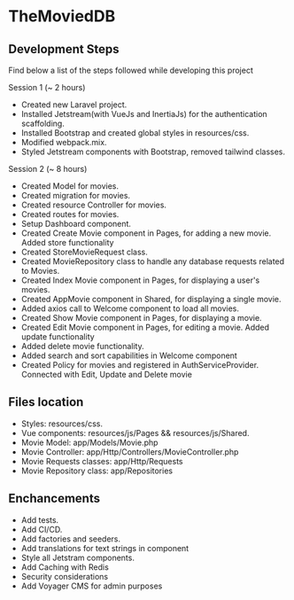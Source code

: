 # TheMoviedDB

## Development Steps

Find below a list of the steps followed while developing this project

Session 1 (~ 2 hours)

-   Created new Laravel project.
-   Installed Jetstream(with VueJs and InertiaJs) for the authentication scaffolding.
-   Installed Bootstrap and created global styles in resources/css.
-   Modified webpack.mix.
-   Styled Jetstream components with Bootstrap, removed tailwind classes.

Session 2 (~ 8 hours)

-   Created Model for movies.
-   Created migration for movies.
-   Created resource Controller for movies.
-   Created routes for movies.
-   Setup Dashboard component.
-   Created Create Movie component in Pages, for adding a new movie. Added store functionality
-   Created StoreMovieRequest class.
-   Created MovieRepository class to handle any database requests related to Movies.
-   Created Index Movie component in Pages, for displaying a user's movies.
-   Created AppMovie component in Shared, for displaying a single movie.
-   Added axios call to Welcome component to load all movies.
-   Created Show Movie component in Pages, for displaying a movie.
-   Created Edit Movie component in Pages, for editing a movie. Added update functionality
-   Added delete movie functionality.
-   Added search and sort capabilities in Welcome component
-   Created Policy for movies and registered in AuthServiceProvider. Connected with Edit, Update and Delete movie

## Files location

-   Styles: resources/css.
-   Vue components: resources/js/Pages && resources/js/Shared.
-   Movie Model: app/Models/Movie.php
-   Movie Controller: app/Http/Controllers/MovieController.php
-   Movie Requests classes: app/Http/Requests
-   Movie Repository class: app/Repositories

## Enchancements

-   Add tests.
-   Add CI/CD.
-   Add factories and seeders.
-   Add translations for text strings in component
-   Style all Jetstram components.
-   Add Caching with Redis
-   Security considerations
-   Add Voyager CMS for admin purposes
